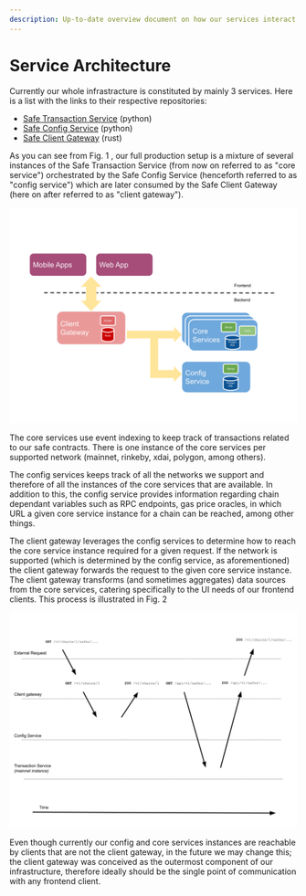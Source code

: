 ```yaml
---
description: Up-to-date overview document on how our services interact with each other
---
```


# Service Architecture

Currently our whole infrastracture is constituted by mainly 3 services. Here is a list with the links to their respective repositories:

* [Safe Transaction Service](https://github.com/gnosis/safe-transaction-service/) \(python\)
* [Safe Config Service](https://github.com/gnosis/safe-config-service) \(python\)
* [Safe Client Gateway](https://github.com/gnosis/safe-client-gateway/) \(rust\)

As you can see from Fig. 1 , our full production setup is a mixture of several instances of the Safe Transaction Service \(from now on referred to as "core service"\) orchestrated by the Safe Config Service \(henceforth referred to as "config service"\) which are later consumed by the Safe Client Gateway \(here on after referred to as "client gateway"\).

![Fig 1. Broad view of the backend services and their components.](../.gitbook/assets/architecture-docs-diagrams-3-.png)

The core services use event indexing to keep track of transactions related to our safe contracts. There is one instance of the core services per supported network \(mainnet, rinkeby, xdai, polygon, among others\).

The config services keeps track of all the networks we support and therefore of all the instances of the core services that are available. In addition to this, the config service provides information regarding chain dependant variables such as RPC endpoints,  gas price oracles, in which URL a given core service instance for a chain can be reached, among other things. 

The client gateway leverages the config services to determine how to reach the core service instance required for a given request. If the network is supported \(which is determined by the config service, as aforementioned\) the client gateway forwards the request to the given core service instance. The client gateway transforms \(and sometimes aggregates\) data sources from the core services, catering specifically to the UI needs of our frontend clients. This process is illustrated in Fig. 2

![Fig 2.  Service interaction diagram.](../.gitbook/assets/architecture-docs-diagrams-4-.png)

Even though currently our config and core services instances are reachable by clients that are not the client gateway, in the future we may change this; the client gateway was conceived as the outermost component of our infrastructure, therefore ideally should be the single point of communication with any frontend client.

